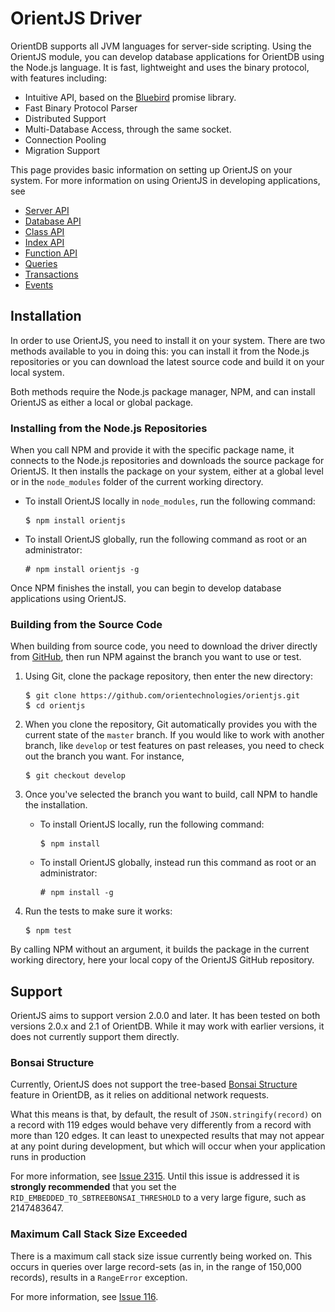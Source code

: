 # OrientJS Driver

OrientDB supports all JVM languages for server-side scripting.  Using the OrientJS module, you can develop database applications for OrientDB using the Node.js language.  It is fast, lightweight and uses the binary protocol, with features including:
- Intuitive API, based on the [Bluebird](https://github.com/petkaantonov/bluebird) promise library.
- Fast Binary Protocol Parser
- Distributed Support
- Multi-Database Access, through the same socket.
- Connection Pooling
- Migration Support

This page provides basic information on setting up OrientJS on your system.  For more information on using OrientJS in developing applications, see
- [Server API](OrientJS-Server.md)
- [Database API](OrientJS-Database.md)
- [Class API](OrientJS-Class.md)
- [Index API](OrientjS-Index.mdi)
- [Function API](OrientJS-Functions.md)
- [Queries](OrientJS-Query.md)
- [Transactions](OrientJS-Transactions.md)
- [Events](OrientJS-Events.md)


## Installation

In order to use OrientJS, you need to install it on your system.  There are two methods available to you in doing this: you can install it from the Node.js repositories or you can download the latest source code and build it on your local system.

Both methods require the Node.js package manager, NPM, and can install OrientJS as either a local or global package.


### Installing from the Node.js Repositories

When you call NPM and provide it with the specific package name, it connects to the Node.js repositories and downloads the source package for OrientJS.  It then installs the package on your system, either at a global level or in the `node_modules` folder of the current working directory.

- To install OrientJS locally in `node_modules`, run the following command:

  <pre>
  $ <code class="lang-sh userinput">npm install orientjs</code>
  </pre>

- To install OrientJS globally, run the following command as root or an administrator:

  <pre>
  # <code class="lang-sh userinput">npm install orientjs -g</code>
  </pre>

Once NPM finishes the install, you can begin to develop database applications using OrientJS.



### Building from the Source Code

When building from source code, you need to download the driver directly from [GitHub](https://github.com/orientechnologies/orientjs), then run NPM against the branch you want to use or test.

1. Using Git, clone the package repository, then enter the new directory:

   <pre>
   $ <code class="lang-sh userinput">git clone https://github.com/orientechnologies/orientjs.git</code>
   $ <code class="lang-sh userinput">cd orientjs</code>
   </pre>

1. When you clone the repository, Git automatically provides you with the current state of the `master` branch.  If you would like to work with another branch, like `develop` or test features on past releases, you need to check out the branch you want.  For instance,

   <pre>
   $ <code class="lang-sh userinput">git checkout develop</code>
   </pre>

1. Once you've selected the branch you want to build, call NPM to handle the installation.

   - To install OrientJS locally, run the following command:

     <pre>
     $ <code class="lang-sh userinput">npm install</code>
     </pre>

   - To install OrientJS globally, instead run this command as root or an administrator:

     <pre>
     # <code class="lang-sh userinput">npm install -g</code>
     </pre>

1. Run the tests to make sure it works:

   <pre>
   $ <code class="lang-sh userinput">npm test</code>
   </pre>

By calling NPM without an argument, it builds the package in the current working directory, here your local copy of the OrientJS GitHub repository.



## Support 

OrientJS aims to support version 2.0.0 and later.  It has been tested on both versions 2.0.x and 2.1 of OrientDB.  While it may work with earlier versions, it does not currently support them directly.


### Bonsai Structure

Currently, OrientJS does not support the tree-based [Bonsai Structure](RidBag.md) feature in OrientDB, as it relies on additional network requests.

What this means is that, by default, the result  of `JSON.stringify(record)` on a record with 119 edges would behave very differently from a record with more than 120 edges.  It can least to unexpected results that may not appear at any point during development, but which will occur when your application runs in production

For more information, see [Issue 2315](https://orientechnologies/orientdb/issues/2315).  Until this issue is addressed it is **strongly recommended** that you set the `RID_EMBEDDED_TO_SBTREEBONSAI_THRESHOLD` to a very large figure, such as 2147483647.


### Maximum Call Stack Size Exceeded

There is a maximum call stack size issue currently being worked on.  This occurs in queries over large record-sets (as in, in the range of 150,000 records), results in a `RangeError` exception.

For more information, see [Issue 116](https://github.com/orientechnologies/orientjs/issues/116).

